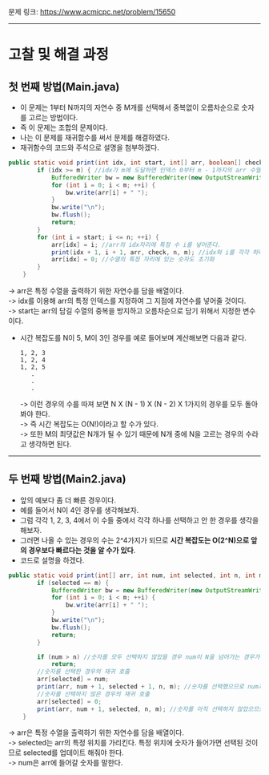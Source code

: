 문제 링크: https://www.acmicpc.net/problem/15650
- - -
# 고찰 및 해결 과정
## 첫 번째 방법(Main.java)  
- 이 문제는 1부터 N까지의 자연수 중 M개를 선택해서 중복없이 오름차순으로 숫자를 고르는 방법이다.  
- 즉 이 문제는 조합의 문제이다.  
- 나는 이 문제를 재귀함수를 써서 문제를 해결하였다.    
- 재귀함수의 코드와 주석으로 설명을 첨부하겠다.  
```JAVA
public static void print(int idx, int start, int[] arr, boolean[] check, int n, int m) throws IOException {
        if (idx >= m) { //idx가 m에 도달하면 인덱스 0부터 m - 1까지의 arr 수열 내용을 모두 출력을 한다. 
            BufferedWriter bw = new BufferedWriter(new OutputStreamWriter(System.out));
            for (int i = 0; i < m; ++i) {
                bw.write(arr[i] + " ");
            }
            bw.write("\n");
            bw.flush();
            return;
        }
        for (int i = start; i <= n; ++i) {
            arr[idx] = i; //arr의 idx자리에 특정 수 i를 넣어준다.  
            print(idx + 1, i + 1, arr, check, n, m); //idx와 i를 각각 하나씩 올려가며 재귀호출을 진행  
            arr[idx] = 0; //수열의 특정 자리에 있는 숫자도 초기화  
        }
    }
```
  -> arr은 특정 수열을 출력하기 위한 자연수를 담을 배열이다.  
  -> idx를 이용해 arr의 특정 인덱스를 지정하여 그 지점에 자연수를 넣어줄 것이다.  
  -> start는 arr의 담길 수열의 중복을 방지하고 오름차순으로 담기 위해서 지정한 변수이다.  
- 시간 복잡도를 N이 5, M이 3인 경우를 예로 들어보며 계산해보면 다음과 같다.  
  ```
  1, 2, 3
  1, 2, 4
  1, 2, 5
     .
     .
     .
  ```
  -> 이런 경우의 수를 따져 보면 N X (N - 1) X (N - 2) X 1가지의 경우를 모두 돌아봐야 한다.  
  -> 즉 시간 복잡도는 O(N!)이라고 할 수가 있다.  
  -> 또한 M의 최댓값은 N개가 될 수 있기 때문에 N개 중에 N을 고르는 경우의 수라고 생각하면 된다.  
- - -
## 두 번째 방법(Main2.java)
- 앞의 예보다 좀 더 빠른 경우이다.  
- 예를 들어서 N이 4인 경우를 생각해보자.  
- 그럼 각각 1, 2, 3, 4에서 이 수들 중에서 각각 하나를 선택하고 안 한 경우를 생각을 해보자.  
- 그러면 나올 수 있는 경우의 수는 2^4가지가 되므로 **시간 복잡도는 O(2^N)으로 앞의 경우보다 빠르다는 것을 알 수가 있다**.  
- 코드로 설명을 하겠다.  
```JAVA
public static void print(int[] arr, int num, int selected, int n, int m) throws IOException {
        if (selected == m) {
            BufferedWriter bw = new BufferedWriter(new OutputStreamWriter(System.out));
            for (int i = 0; i < m; ++i) {
                bw.write(arr[i] + " ");
            }
            bw.write("\n");
            bw.flush();
            return;
        }

        if (num > n) //숫자를 모두 선택하지 않았을 경우 num이 N을 넘어가는 경우가 생기므로 예외처리를 해준다.  
            return;
        //숫자를 선택한 경우의 재귀 호출
        arr[selected] = num;
        print(arr, num + 1, selected + 1, n, m); //숫자를 선택했으므로 num과 selected를 모두 1증가하여 재귀 호출을 진행한다.  
        //숫자를 선택하지 않은 경우의 재귀 호출
        arr[selected] = 0;
        print(arr, num + 1, selected, n, m); //숫자를 아직 선택하지 않았으므로 selected는 그대로 놔두고 num만 업데이트 해서 재귀호출을 한다.  
    }
```
  -> arr은 특정 수열을 출력하기 위한 자연수를 담을 배열이다.  
  -> selected는 arr의 특정 위치를 가리킨다. 특정 위치에 숫자가 들어가면 선택된 것이므로 selected를 업데이트 해줘야 한다.  
  -> num은 arr에 들어갈 숫자를 말한다.  
  
